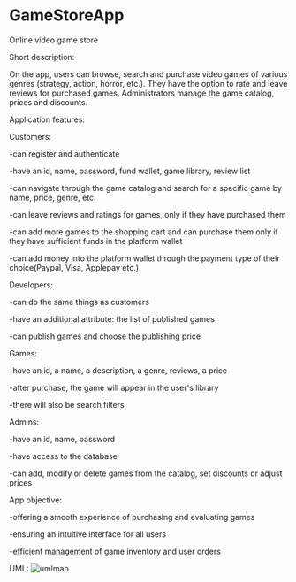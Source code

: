 # GameStoreApp

Online video game store

Short description:

On the app, users can browse, search and purchase video games of various genres (strategy, action, horror, etc.). They have the option to rate and leave reviews for purchased games. Administrators manage the game catalog, prices and discounts.

Application features:

Customers:

-can register and authenticate

-have an id, name, password, fund wallet, game library, review list

-can navigate through the game catalog and search for a specific game by name, price, genre, etc.

-can leave reviews and ratings for games, only if they have purchased them

-can add more games to the shopping cart and can purchase them only if they have sufficient funds in the platform wallet

-can add money into the platform wallet through the payment type of their choice(Paypal, Visa, Applepay etc.)


Developers:

-can do the same things as customers

-have an additional attribute: the list of published games

-can publish games and choose the publishing price


Games:

-have an id, a name, a description, a genre, reviews, a price

-after purchase, the game will appear in the user's library

-there will also be search filters


Admins:

-have an id, name, password

-have access to the database

-can add, modify or delete games from the catalog, set discounts or adjust prices


App objective:

-offering a smooth experience of purchasing and evaluating games

-ensuring an intuitive interface for all users

-efficient management of game inventory and user orders




UML:
![umlmap](https://github.com/user-attachments/assets/63d610e0-99f2-4594-a8d2-cc9faed4f46a)
